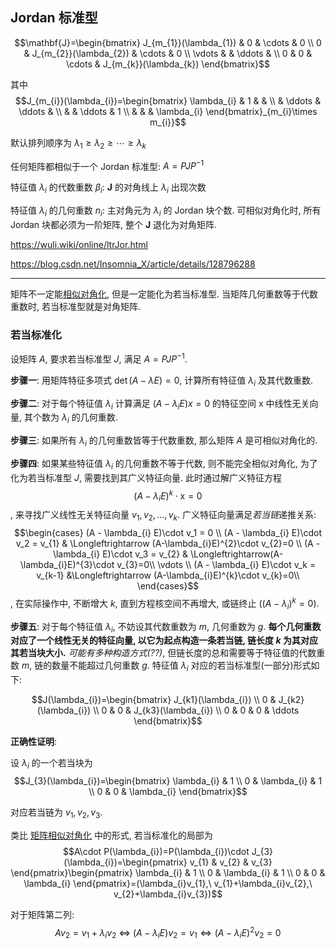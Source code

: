 ## Jordan 标准型

$$\mathbf{J}=\begin{bmatrix}
J_{m_{1}}(\lambda_{1})  & 0 & \cdots  & 0 \\
0 & J_{m_{2}}(\lambda_{2})  & \cdots  & 0 \\
\vdots  &  & \ddots  &  \\
0 & 0 & \cdots  & J_{m_{k}}(\lambda_{k}) 
\end{bmatrix}$$

其中 $$J_{m_{i}}(\lambda_{i})=\begin{bmatrix}
\lambda_{i} & 1 &  &  \\
 & \ddots  & \ddots  &  \\
 &  & \ddots  & 1 \\
 &  &  & \lambda_{i}
\end{bmatrix}_{m_{i}\times m_{i}}$$

默认排列顺序为 $\lambda_{1}\geq \lambda_{2}\geq \cdots \geq \lambda_{k}$

任何矩阵都相似于一个 Jordan 标准型: $A=PJP^{-1}$

特征值 $\lambda_{i}$ 的代数重数 $\beta_{i}$: $\mathbf{J}$ 的对角线上 $\lambda_{i}$ 出现次数

特征值 $\lambda_{i}$ 的几何重数 $n_{i}$: 主对角元为 $\lambda_{i}$ 的 Jordan 块个数. 可相似对角化时, 所有 Jordan 块都必须为一阶矩阵, 整个 $\mathbf{J}$ 退化为对角矩阵. 

https://wuli.wiki/online/ltrJor.html

https://blog.csdn.net/Insomnia_X/article/details/128796288

***

矩阵不一定能[相似对角化](矩阵相似.md), 但是一定能化为若当标准型. 当矩阵几何重数等于代数重数时, 若当标准型就是对角矩阵.

### 若当标准化

设矩阵 $A$, 要求若当标准型 $J$, 满足 $A=PJP^{-1}$.

**步骤一**: 用矩阵特征多项式 $\det(A-\lambda E)=0$, 计算所有特征值 $\lambda_{i}$ 及其代数重数.

**步骤二**: 对于每个特征值 $\lambda_{i}$ 计算满足 $(A-\lambda_{i}E)x=0$ 的特征空间 $\mathrm{x}$ 中线性无关向量, 其个数为 $\lambda_{i}$ 的几何重数.

**步骤三**: 如果所有 $\lambda_{i}$ 的几何重数皆等于代数重数, 那么矩阵 $A$ 是可相似对角化的. 

**步骤四**: 如果某些特征值 $\lambda_{i}$ 的几何重数不等于代数, 则不能完全相似对角化, 为了化为若当标准型 $J$, 需要找到其广义特征向量.
此时通过解广义特征方程 $$(A-\lambda_{i}E)^{k}\cdot\mathrm{x}=0$$, 来寻找广义线性无关特征向量 $v_1, v_2, \dots, v_k$. 广义特征向量满足*若当链*递推关系: $$\begin{cases}
(A - \lambda_{i} E)\cdot v_1 = 0 \\
(A - \lambda_{i} E)\cdot v_2 = v_{1} & \Longleftrightarrow (A-\lambda_{i}E)^{2}\cdot v_{2}=0 \\
(A - \lambda_{i} E)\cdot v_3 = v_{2}  & \Longleftrightarrow(A-\lambda_{i}E)^{3}\cdot v_{3}=0\\
\vdots \\
(A - \lambda_{i} E)\cdot v_k = v_{k-1}  &\Longleftrightarrow (A-\lambda_{i}E)^{k}\cdot v_{k}=0\\
\end{cases}$$
, 在实际操作中, 不断增大 $k$, 直到方程核空间不再增大, 或链终止 ($(A-\lambda_{i})^{k}=0$).

**步骤五**: 对于每个特征值 $\lambda_{i}$, 不妨设其代数重数为 $m$, 几何重数为 $g$. **每个几何重数对应了一个线性无关的特征向量, 以它为起点构造一条若当链, 链长度 $k$ 为其对应其若当块大小.** *可能有多种构造方式(??)*, 但链长度的总和需要等于特征值的代数重数 $m$, 链的数量不能超过几何重数 $g$. 
特征值 $\lambda_{i}$ 对应的若当标准型(一部分)形式如下:

$$J(\lambda_{i})=\begin{bmatrix}
J_{k1}(\lambda_{i})  \\
0 & J_{k2}(\lambda_{i}) \\
0 & 0 & J_{k3}(\lambda_{i}) \\
0 & 0 & 0 & \ddots
\end{bmatrix}$$

**正确性证明**:

设 $\lambda_{i}$ 的一个若当块为 $$J_{3}(\lambda_{i})=\begin{bmatrix}
\lambda_{i} & 1 \\
0 & \lambda_{i} & 1 \\
0 & 0 & \lambda_{i} 
\end{bmatrix}$$

对应若当链为 $v_{1}, v_{2}, v_{3}$. 

类比 [矩阵相似对角化](矩阵相似.md) 中的形式, 若当标准化的局部为 $$A\cdot P(\lambda_{i})=P(\lambda_{i})\cdot J_{3}(\lambda_{i})=\begin{pmatrix}
v_{1}  & v_{2}  & v_{3}
\end{pmatrix}\begin{pmatrix}
\lambda_{i} & 1 \\
0 & \lambda_{i} & 1 \\
0 & 0 & \lambda_{i} 
\end{pmatrix}=(\lambda_{i}v_{1},\ v_{1}+\lambda_{i}v_{2},\ v_{2}+\lambda_{i}v_{3})$$

对于矩阵第二列: $$Av_{2}=v_{1}+\lambda_{i}v_{2}\ 
\Longleftrightarrow\ (A-\lambda_{i}E)v_{2}=v_{1}\Longleftrightarrow (A-\lambda_{i}E)^{2}v_{2}=0$$